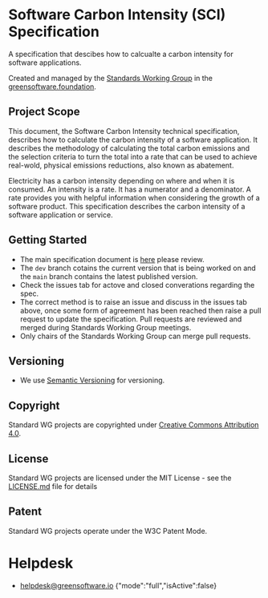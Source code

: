 # Software Carbon Intensity (SCI) Specification

A specification that descibes how to calcualte a carbon intensity for software applications. 

Created and managed by the [Standards Working Group](https://github.com/Green-Software-Foundation/standards_wg) in the [greensoftware.foundation](https://greensoftware.foundation).


## Project Scope
This document, the Software Carbon Intensity technical specification, describes how to calculate the carbon intensity of a software application. It describes the methodology of calculating the total carbon emissions and the selection criteria to turn the total into a rate that can be used to achieve real-wold, physical emissions reductions, also known as abatement.

Electricity has a carbon intensity depending on where and when it is consumed. An intensity is a rate. It has a numerator and a denominator. A rate provides you with helpful information when considering the growth of a software product. This specification describes the carbon intensity of a software application or service.

## Getting Started
- The main specification document is [here](/Software_Carbon_Intensity/Software_Carbon_Intensity_Specification.md) please review.
- The `dev` branch cotains the current version that is being worked on and the `main` branch contains the latest published version.
- Check the issues tab for actove and closed converations regarding the spec.
- The correct method is to raise an issue and discuss in the issues tab above, once some form of agreement has been reached then raise a pull request to update the specification. Pull requests are reviewed and merged during Standards Working Group meetings.
- Only chairs of the Standards Working Group can merge pull requests.

## Versioning
* We use [Semantic Versioning](http://semver.org/) for versioning.

## Copyright
Standard WG projects are copyrighted under [Creative Commons Attribution 4.0](https://creativecommons.org/licenses/by/4.0/).

## License
Standard WG projects are licensed under the MIT License - see the [LICENSE.md](Software_Carbon_Intensity/License.md) file for details

## Patent
Standard WG projects operate under the W3C Patent Mode.

# Helpdesk
* helpdesk@greensoftware.io
{"mode":"full","isActive":false}
